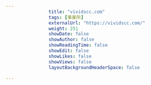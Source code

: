 ```yaml
---
                title: "vividscc.com"
                tags: [事業所]
                externalUrl: "https://vividscc.com/"
                weight: 251
                showDate: false
                showAuthor: false
                showReadingTime: false
                showEdit: false
                showLikes: false
                showViews: false
                layoutBackgroundHeaderSpace: false
                
---
```


